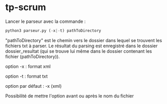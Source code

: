 # tp-scrum

Lancer le parseur avec la commande :
```python
python3 parseur.py (-x|-t) pathToDirectory
```
"pathToDirectory" est le chemin vers le dossier dans lequel se trouvent les fichiers txt à parser.
Le résultat du parsing est enregistré dans le dossier dossier_resultat (qui se trouve lui même dans le dossier contenant les fichier (pathToDirectory)).

option -x : format xml

option -t : format txt

option par défaut : -x (xml)

Possibilité de mettre l'option avant ou après le nom du fichier
